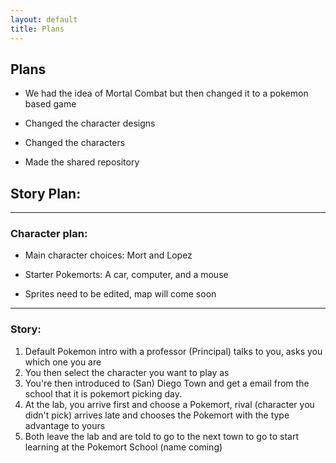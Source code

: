```yaml
---
layout: default
title: Plans
---
```


## Plans

- We had the idea of Mortal Combat but then changed it to a pokemon based game

- Changed the character designs

- Changed the characters

- Made the shared repository


## Story Plan:

---

### Character plan:

- Main character choices: Mort and Lopez 

- Starter Pokemorts: A car, computer, and a mouse

- Sprites need to be edited, map will come soon

---

### Story: 

1. Default Pokemon intro with a professor (Principal) talks to you, asks you which one you are
2. You then select the character you want to play as 
3. You're then introduced to (San) Diego Town and get a email from the school that it is pokemort picking day.
4. At the lab, you arrive first and choose a Pokemort, rival (character you didn't pick) arrives late and chooses the Pokemort with the type advantage to yours 
5. Both leave the lab and are told to go to the next town to go to start learning at the Pokemort School (name coming)
